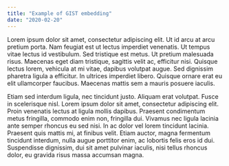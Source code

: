 ```yaml
---
title: "Example of GIST embedding"
date: "2020-02-20"
---
```

Lorem ipsum dolor sit amet, consectetur adipiscing elit. Ut id arcu at arcu pretium porta. Nam feugiat est ut lectus imperdiet venenatis. Ut tempus vitae lectus id vestibulum. Sed tristique est metus. Ut pretium malesuada risus. Maecenas eget diam tristique, sagittis velit ac, efficitur nisi. Quisque lectus lorem, vehicula at mi vitae, dapibus volutpat augue. Sed dignissim pharetra ligula a efficitur. In ultrices imperdiet libero. Quisque ornare erat eu elit ullamcorper faucibus. Maecenas mattis sem a mauris posuere iaculis.

<script src="https://gist.github.com/robearlam/aec15c65aaffbd5ec00a826c5cbe57ad.js"></script>

Etiam sed interdum ligula, nec tincidunt justo. Aliquam erat volutpat. Fusce in scelerisque nisl. Lorem ipsum dolor sit amet, consectetur adipiscing elit. Proin venenatis lectus at ligula mollis dapibus. Praesent condimentum metus fringilla, commodo enim non, fringilla dui. Vivamus nec ligula lacinia ante semper rhoncus eu sed nisi. In ac dolor vel lorem tincidunt lacinia. Praesent quis mattis mi, at finibus velit. Etiam auctor, magna fermentum tincidunt interdum, nulla augue porttitor enim, ac lobortis felis eros id dui. Suspendisse dignissim, dui sit amet pulvinar iaculis, nisi tellus rhoncus dolor, eu gravida risus massa accumsan magna.